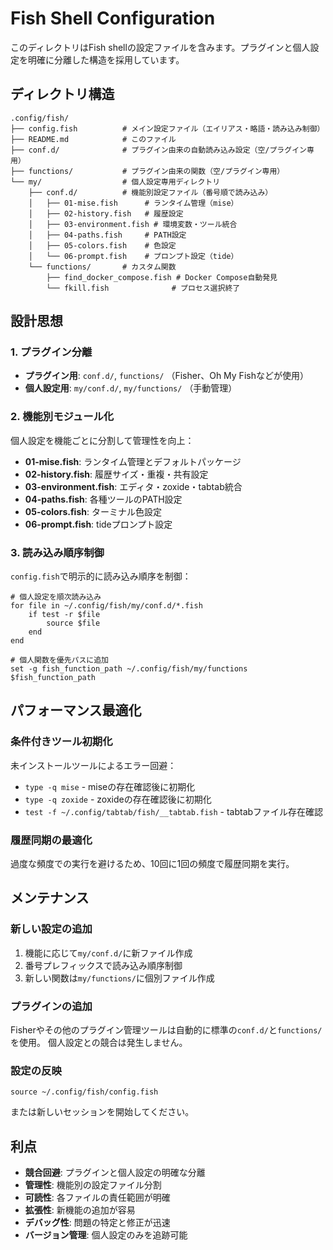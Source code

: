 # Fish Shell Configuration

このディレクトリはFish shellの設定ファイルを含みます。プラグインと個人設定を明確に分離した構造を採用しています。

## ディレクトリ構造

```
.config/fish/
├── config.fish          # メイン設定ファイル（エイリアス・略語・読み込み制御）
├── README.md            # このファイル
├── conf.d/              # プラグイン由来の自動読み込み設定（空/プラグイン専用）
├── functions/           # プラグイン由来の関数（空/プラグイン専用）
└── my/                  # 個人設定専用ディレクトリ
    ├── conf.d/          # 機能別設定ファイル（番号順で読み込み）
    │   ├── 01-mise.fish      # ランタイム管理（mise）
    │   ├── 02-history.fish   # 履歴設定
    │   ├── 03-environment.fish # 環境変数・ツール統合
    │   ├── 04-paths.fish     # PATH設定
    │   ├── 05-colors.fish    # 色設定
    │   └── 06-prompt.fish    # プロンプト設定（tide）
    └── functions/       # カスタム関数
        ├── find_docker_compose.fish # Docker Compose自動発見
        └── fkill.fish              # プロセス選択終了
```

## 設計思想

### 1. プラグイン分離
- **プラグイン用**: `conf.d/`, `functions/` （Fisher、Oh My Fishなどが使用）
- **個人設定用**: `my/conf.d/`, `my/functions/` （手動管理）

### 2. 機能別モジュール化
個人設定を機能ごとに分割して管理性を向上：
- **01-mise.fish**: ランタイム管理とデフォルトパッケージ
- **02-history.fish**: 履歴サイズ・重複・共有設定
- **03-environment.fish**: エディタ・zoxide・tabtab統合
- **04-paths.fish**: 各種ツールのPATH設定
- **05-colors.fish**: ターミナル色設定
- **06-prompt.fish**: tideプロンプト設定

### 3. 読み込み順序制御
`config.fish`で明示的に読み込み順序を制御：
```fish
# 個人設定を順次読み込み
for file in ~/.config/fish/my/conf.d/*.fish
    if test -r $file
        source $file
    end
end

# 個人関数を優先パスに追加
set -g fish_function_path ~/.config/fish/my/functions $fish_function_path
```

## パフォーマンス最適化

### 条件付きツール初期化
未インストールツールによるエラー回避：
- `type -q mise` - miseの存在確認後に初期化
- `type -q zoxide` - zoxideの存在確認後に初期化
- `test -f ~/.config/tabtab/fish/__tabtab.fish` - tabtabファイル存在確認

### 履歴同期の最適化
過度な頻度での実行を避けるため、10回に1回の頻度で履歴同期を実行。

## メンテナンス

### 新しい設定の追加
1. 機能に応じて`my/conf.d/`に新ファイル作成
2. 番号プレフィックスで読み込み順序制御
3. 新しい関数は`my/functions/`に個別ファイル作成

### プラグインの追加
Fisherやその他のプラグイン管理ツールは自動的に標準の`conf.d/`と`functions/`を使用。
個人設定との競合は発生しません。

### 設定の反映
```fish
source ~/.config/fish/config.fish
```
または新しいセッションを開始してください。

## 利点

- **競合回避**: プラグインと個人設定の明確な分離
- **管理性**: 機能別の設定ファイル分割
- **可読性**: 各ファイルの責任範囲が明確
- **拡張性**: 新機能の追加が容易
- **デバッグ性**: 問題の特定と修正が迅速
- **バージョン管理**: 個人設定のみを追跡可能
